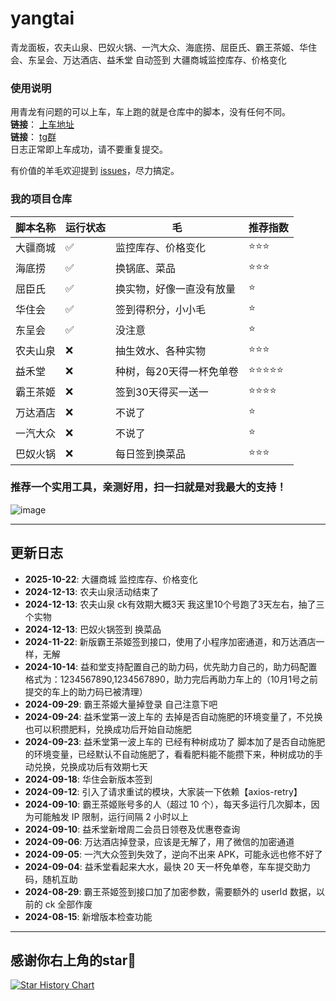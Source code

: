 # yangtai

青龙面板，农夫山泉、巴奴火锅、一汽大众、海底捞、屈臣氏、霸王茶姬、华住会、东呈会、万达酒店、益禾堂 自动签到 大疆商城监控库存、价格变化 

### 使用说明
用青龙有问题的可以上车，车上跑的就是仓库中的脚本，没有任何不同。  
**链接**： [上车地址](https://bus.yxrong.cn)  
**链接**： [tg群](https://t.me/+EkWsEK1Btx41NzY0)  
日志正常即上车成功，请不要重复提交。

有价值的羊毛欢迎提到 [issues](https://github.com/你的仓库/issues)，尽力搞定。

### 我的项目仓库

| 脚本名称 | 运行状态 | 毛             | 推荐指数 |
|------|----------|---------------|----------|
| 大疆商城 | ✅ | 监控库存、价格变化     |⭐⭐⭐|
| 海底捞  | ✅ | 换锅底、菜品        |⭐⭐⭐|
| 屈臣氏  | ✅ | 换实物，好像一直没有放量  |⭐|
| 华住会  | ✅ | 签到得积分，小小毛     |⭐|
| 东呈会  | ✅ | 没注意           |⭐|
| 农夫山泉 | ❌ | 抽生效水、各种实物     |⭐⭐⭐|
| 益禾堂  | ❌ | 种树，每20天得一杯免单卷 |⭐⭐⭐⭐⭐|
| 霸王茶姬 | ❌ | 签到30天得买一送一    |⭐⭐⭐⭐|
| 万达酒店 | ❌ | 不说了           |⭐|
| 一汽大众 | ❌ | 不说了           |⭐|
| 巴奴火锅 | ❌ | 每日签到换菜品       |⭐⭐⭐|

### 推荐一个实用工具，亲测好用，扫一扫就是对我最大的支持！
![image](https://gold.yxrong.cn/card.jpg)

---

## 更新日志
- **2025-10-22**: 大疆商城 监控库存、价格变化
- **2024-12-13**: 农夫山泉活动结束了
- **2024-12-13**: 农夫山泉 ck有效期大概3天 我这里10个号跑了3天左右，抽了三个实物
- **2024-12-13**: 巴奴火锅签到 换菜品
- **2024-11-22**: 新版霸王茶姬签到接口，使用了小程序加密通道，和万达酒店一样，无解
- **2024-10-14**: 益和堂支持配置自己的助力码，优先助力自己的，助力码配置格式为：1234567890,1234567890，助力完后再助力车上的（10月1号之前提交的车上的助力码已被清理）
- **2024-09-29**: 霸王茶姬大量掉登录 自己注意下吧
- **2024-09-24**: 益禾堂第一波上车的 去掉是否自动施肥的环境变量了，不兑换也可以积攒肥料，兑换成功后开始自动施肥
- **2024-09-23**: 益禾堂第一波上车的 已经有种树成功了 脚本加了是否自动施肥的环境变量，已经默认不自动施肥了，看看肥料能不能攒下来，种树成功的手动兑换，兑换成功后有效期七天
- **2024-09-18**: 华住会新版本签到
- **2024-09-12**: 引入了请求重试的模块，大家装一下依赖【axios-retry】
- **2024-09-10**: 霸王茶姬账号多的人（超过 10 个），每天多运行几次脚本，因为可能触发 IP 限制，运行间隔 2 小时以上
- **2024-09-10**: 益禾堂新增周二会员日领卷及优惠卷查询
- **2024-09-06**: 万达酒店掉登录，应该是无解了，用了微信的加密通道
- **2024-09-05**: 一汽大众签到失效了，逆向不出来 APK，可能永远也修不好了
- **2024-09-04**: 益禾堂看起来大水，最快 20 天一杯免单卷，车车提交助力码，随机互助
- **2024-08-29**: 霸王茶姬签到接口加了加密参数，需要额外的 userId 数据，以前的 ck 全部作废
- **2024-08-15**: 新增版本检查功能

---
## 感谢你右上角的star🌟
[![Star History Chart](https://api.star-history.com/svg?repos=checkToke/yangtai&type=Date)](https://star-history.com/#checkToke/yangtai)





